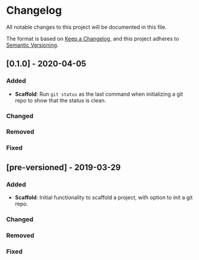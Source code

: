 # Changelog

All notable changes to this project will be documented in this file.

The format is based on [Keep a Changelog](https://keepachangelog.com/en/1.0.0/),
and this project adheres to [Semantic Versioning](https://semver.org/spec/v2.0.0.html).

## [0.1.0] - 2020-04-05

### Added

- **Scaffold**: Run `git status` as the last command when initializing a git repo to show that the status is clean.

### Changed

### Removed

### Fixed


## [pre-versioned] - 2019-03-29

### Added

- **Scaffold**: Initial functionality to scaffold a project, with option to init a git repo.

### Changed

### Removed

### Fixed
